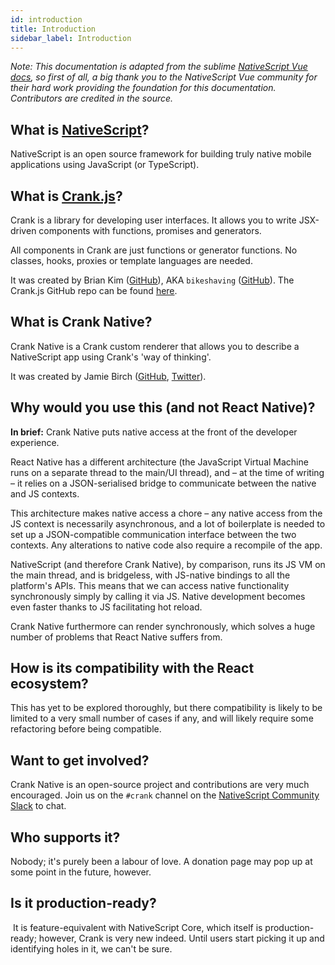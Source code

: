 ```yaml
---
id: introduction
title: Introduction
sidebar_label: Introduction
---
```

<!-- contributors: [shirakaba, rigor789, tjvantoll, charles-salmon] -->

*Note: This documentation is adapted from the sublime [NativeScript Vue docs](https://nativescript-vue.org), so first of all, a big thank you to the NativeScript Vue community for their hard work providing the foundation for this documentation. Contributors are credited in the source.*

<!-- Check the [documentation](https://docusaurus.io) for how to use Docusaurus. -->

## What is [NativeScript](https://www.nativescript.org/)?

NativeScript is an open source framework for building truly native mobile applications using JavaScript (or TypeScript).

## What is [Crank.js](https://crank.js.org/)?

Crank is a library for developing user interfaces. It allows you to write JSX-driven components with functions, promises and generators.

All components in Crank are just functions or generator functions. No classes, hooks, proxies or template languages are needed.

It was created by Brian Kim ([GitHub](https://github.com/brainkim)), AKA `bikeshaving` ([GitHub](https://github.com/bikeshaving)). The Crank.js GitHub repo can be found [here](https://github.com/bikeshaving/crank).

## What is Crank Native?

Crank Native is a Crank custom renderer that allows you to describe a NativeScript app using Crank's 'way of thinking'.

It was created by Jamie Birch ([GitHub](https://github.com/shirakaba), [Twitter](https://twitter.com/LinguaBrowse)).

## Why would you use this (and not React Native)?

**In brief:** Crank Native puts native access at the front of the developer experience.

React Native has a different architecture (the JavaScript Virtual Machine runs on a separate thread to the main/UI thread), and – at the time of writing – it relies on a JSON-serialised bridge to communicate between the native and JS contexts.

This architecture makes native access a chore – any native access from the JS context is necessarily asynchronous, and a lot of boilerplate is needed to set up a JSON-compatible communication interface between the two contexts. Any alterations to native code also require a recompile of the app.

NativeScript (and therefore Crank Native), by comparison, runs its JS VM on the main thread, and is bridgeless, with JS-native bindings to all the platform's APIs. This means that we can access native functionality synchronously simply by calling it via JS. Native development becomes even faster thanks to JS facilitating hot reload.

Crank Native furthermore can render synchronously, which solves a huge number of problems that React Native suffers from.

## How is its compatibility with the React ecosystem?

This has yet to be explored thoroughly, but there compatibility is likely to be limited to a very small number of cases if any, and will likely require some refactoring before being compatible.

## Want to get involved?

Crank Native is an open-source project and contributions are very much encouraged. Join us on the `#crank` channel on the [NativeScript Community Slack](https://www.nativescript.org/slack-invitation-form) to chat.

## Who supports it?

Nobody; it's purely been a labour of love. A donation page may pop up at some point in the future, however.

## Is it production-ready?
​
It is feature-equivalent with NativeScript Core, which itself is production-ready; however, Crank is very new indeed. Until users start picking it up and identifying holes in it, we can't be sure.